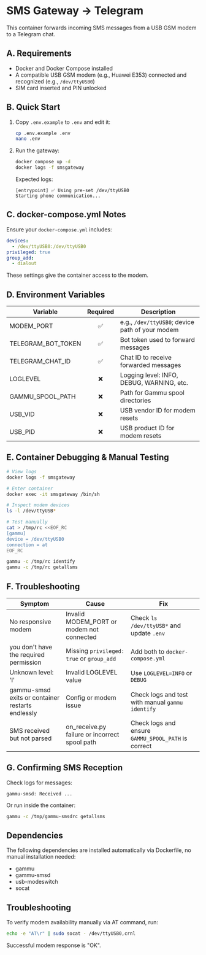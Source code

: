 # SMS Gateway → Telegram

This container forwards incoming SMS messages from a USB GSM modem to a Telegram chat.

## A. Requirements
- Docker and Docker Compose installed
- A compatible USB GSM modem (e.g., Huawei E353) connected and recognized (e.g., `/dev/ttyUSB0`)
- SIM card inserted and PIN unlocked

## B. Quick Start
1. Copy `.env.example` to `.env` and edit it:
   ```bash
   cp .env.example .env
   nano .env
   ```
2. Run the gateway:
   ```bash
   docker compose up -d
   docker logs -f smsgateway
   ```
   Expected logs:
   ```
   [entrypoint] ✅ Using pre-set /dev/ttyUSB0
   Starting phone communication...
   ```

## C. docker-compose.yml Notes
Ensure your `docker-compose.yml` includes:
```yaml
devices:
  - /dev/ttyUSB0:/dev/ttyUSB0
privileged: true
group_add:
  - dialout
```
These settings give the container access to the modem.

## D. Environment Variables
| Variable | Required | Description |
|---------|:-------:|-------------|
| MODEM_PORT | ✅ | e.g., `/dev/ttyUSB0`; device path of your modem |
| TELEGRAM_BOT_TOKEN | ✅ | Bot token used to forward messages |
| TELEGRAM_CHAT_ID | ✅ | Chat ID to receive forwarded messages |
| LOGLEVEL | ❌ | Logging level: INFO, DEBUG, WARNING, etc. |
| GAMMU_SPOOL_PATH | ❌ | Path for Gammu spool directories |
| USB_VID | ❌ | USB vendor ID for modem resets |
| USB_PID | ❌ | USB product ID for modem resets |

## E. Container Debugging & Manual Testing
```bash
# View logs
docker logs -f smsgateway

# Enter container
docker exec -it smsgateway /bin/sh

# Inspect modem devices
ls -l /dev/ttyUSB*

# Test manually
cat > /tmp/rc <<EOF_RC
[gammu]
device = /dev/ttyUSB0
connection = at
EOF_RC

gammu -c /tmp/rc identify
gammu -c /tmp/rc getallsms
```

## F. Troubleshooting
| Symptom | Cause | Fix |
|---------|-------|-----|
| No responsive modem | Invalid MODEM_PORT or modem not connected | Check `ls /dev/ttyUSB*` and update `.env` |
| you don't have the required permission | Missing `privileged: true` or `group_add` | Add both to `docker-compose.yml` |
| Unknown level: 'l' | Invalid LOGLEVEL value | Use `LOGLEVEL=INFO` or `DEBUG` |
| gammu-smsd exits or container restarts endlessly | Config or modem issue | Check logs and test with manual `gammu identify` |
| SMS received but not parsed | on_receive.py failure or incorrect spool path | Check logs and ensure `GAMMU_SPOOL_PATH` is correct |

## G. Confirming SMS Reception
Check logs for messages:
```
gammu-smsd: Received ...
```
Or run inside the container:
```bash
gammu -c /tmp/gammu-smsdrc getallsms
```

## Dependencies

The following dependencies are installed automatically via Dockerfile, no manual installation needed:

- gammu
- gammu-smsd
- usb-modeswitch
- socat

## Troubleshooting

To verify modem availability manually via AT command, run:

```bash
echo -e "AT\r" | sudo socat - /dev/ttyUSB0,crnl
```
Successful modem response is "OK".
